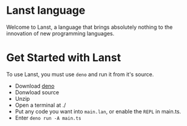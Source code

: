 # Lanst language

Welcome to Lanst, a language that brings absolutely nothing to the innovation of new programming languages.

# Get Started with Lanst

To use Lanst, you must use `deno` and run it from it's source.

* Download [deno](https://deno.land/manual@v1.32.4/getting_started/installation)
* Donwload source
* Unzip
* Open a terminal at ./
* Put any code you want into `main.lan`, or enable the `REPL` in main.ts.
* Enter `deno run -A main.ts`